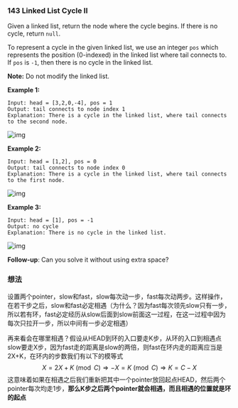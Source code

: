 ### 143 Linked List Cycle II

Given a linked list, return the node where the cycle begins. If there is no cycle, return `null`.

To represent a cycle in the given linked list, we use an integer `pos` which represents the position (0-indexed) in the linked list where tail connects to. If `pos` is `-1`, then there is no cycle in the linked list.

**Note:** Do not modify the linked list.

 

**Example 1:**

```
Input: head = [3,2,0,-4], pos = 1
Output: tail connects to node index 1
Explanation: There is a cycle in the linked list, where tail connects to the second node.
```

![img](https://assets.leetcode.com/uploads/2018/12/07/circularlinkedlist.png)

**Example 2:**

```
Input: head = [1,2], pos = 0
Output: tail connects to node index 0
Explanation: There is a cycle in the linked list, where tail connects to the first node.
```

![img](https://assets.leetcode.com/uploads/2018/12/07/circularlinkedlist_test2.png)

**Example 3:**

```
Input: head = [1], pos = -1
Output: no cycle
Explanation: There is no cycle in the linked list.
```

![img](https://assets.leetcode.com/uploads/2018/12/07/circularlinkedlist_test3.png)

 

**Follow-up**:
Can you solve it without using extra space?

### 想法

设置两个pointer，slow和fast，slow每次动一步，fast每次动两步。这样操作，在若干步之后，slow和fast必定相遇（为什么？因为fast每次领先slow只有一步，所以若有环，fast必定经历从slow后面到slow前面这一过程，在这一过程中因为每次只拉开一步，所以中间有一步必定相遇）

再来看会在哪里相遇？假设从HEAD到环的入口要走K步，从环的入口到相遇点slow要走X步，因为fast走的距离是slow的两倍，则fast在环内走的距离应当是2X+K，在环内的步数我们有以下的模等式
$$
X = 2X+K \pmod{C}\Rightarrow
-X = K \pmod{C}\Rightarrow
K = C - X
$$
这意味着如果在相遇之后我们重新把其中一个pointer放回起点HEAD，然后两个pointer每次均走1步，**那么K步之后两个pointer就会相遇，而且相遇的位置就是环的起点**